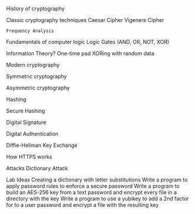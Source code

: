 History of cryptography

Classic cryptography techniques
    Caesar Cipher
    Vigenere Cipher

    Frequency Analysis

Fundamentals of computer logic
    Logic Gates (AND, OR, NOT, XOR)

Information Theory?
    One-time pad
    XORing with random data


Modern cryptography

Symmetric cryptography

Asymmetric cryptography

Hashing

Secure Hashing

Digital Signature

Digital Authentication

Diffie-Hellman Key Exchange

How HTTPS works

Attacks
    Dictionary Attack

Lab Ideas
    Creating a dictionary with letter substitutions
    Write a program to apply password rules to enforce a secure password
    Write a program to build an AES-256 key from a text password and encrypt every file in a directory with the key
    Write a program to use a yubikey to add a 2nd factor for to a user password and encrypt a file with the resulting key
